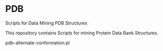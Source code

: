 # PDB
Scripts for Data Mining PDB Structures

This repository contains Scripts for mining Protein Data Bank Structures.

pdb-alternate-conformation.pl

